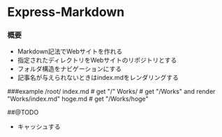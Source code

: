 # Express-Markdown
### 概要
* Markdown記法でWebサイトを作れる
* 指定されたディレクトリをWebサイトのリポジトリとする
* フォルダ構造をナビゲーションにする
* 記事名が与えられないときはindex.mdをレンダリングする

###example
    /root/ index.md # get "/"
           Works/    # get "/Works" and render "Works/index.md"
           			 hoge.md # get "/Works/hoge"

##@TODO
* キャッシュする